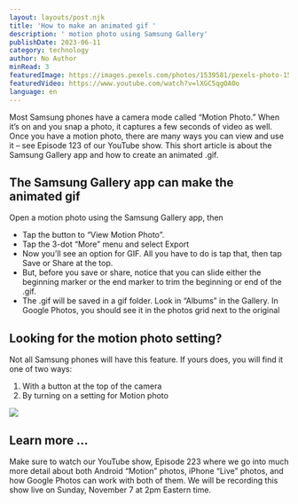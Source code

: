 ```yaml
---
layout: layouts/post.njk
title: 'How to make an animated gif '
description: ' motion photo using Samsung Gallery'
publishDate: 2023-06-11
category: technology
author: No Author
minRead: 3
featuredImage: https://images.pexels.com/photos/1539581/pexels-photo-1539581.jpeg?auto=compress&cs=tinysrgb&w=1260&h=750&dpr=1
featuredVideo: https://www.youtube.com/watch?v=lXGC5qgOA0o
language: en
---
```


<!-- @format -->

<!--StartFragment-->

Most Samsung phones have a camera mode called “Motion Photo.” When it’s on and you snap a photo, it captures a few seconds of video as well. Once you have a motion photo, there are many ways you can view and use it – see Episode 123 of our YouTube show. This short article is about the Samsung Gallery app and how to create an animated .gif.

<!--EndFragment-->

<!--StartFragment-->

## The Samsung Gallery app can make the animated gif

Open a motion photo using the Samsung Gallery app, then

-   Tap the button to “View Motion Photo”.
-   Tap the 3-dot “More” menu and select Export
-   Now you’ll see an option for GIF. All you have to do is tap that, then tap Save or Share at the top.
-   But, before you save or share, notice that you can slide either the beginning marker or the end marker to trim the beginning or end of the .gif.
-   The .gif will be saved in a gif folder. Look in “Albums” in the Gallery. In Google Photos, you should see it in the photos grid next to the original

## Looking for the motion photo setting?

Not all Samsung phones will have this feature. If yours does, you will find it one of two ways:

1. With a button at the top of the camera
2. By turning on a setting for Motion photo

![](https://geeksontour.com/wp-content/uploads/2021/11/samsung-camera-668x1024.jpg)

## Learn more …

Make sure to watch our YouTube show, Episode 223 where we go into much more detail about both Android “Motion” photos, iPhone “Live” photos, and how Google Photos can work with both of them. We will be recording this show live on Sunday, November 7 at 2pm Eastern time.

<!--EndFragment-->
